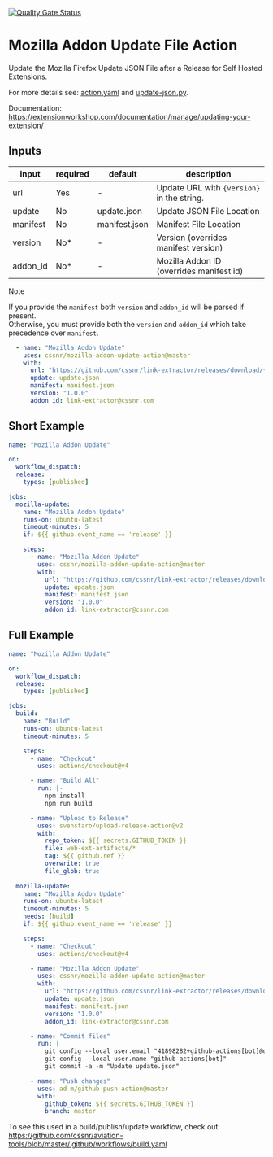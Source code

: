 [![Quality Gate Status](https://sonarcloud.io/api/project_badges/measure?project=cssnr_mozilla-addon-update-action&metric=alert_status)](https://sonarcloud.io/summary/new_code?id=cssnr_mozilla-addon-update-action)
# Mozilla Addon Update File Action

Update the Mozilla Firefox Update JSON File after a Release for Self Hosted Extensions.

For more details see: [action.yaml](action.yaml) and [update-json.py](scripts/update-json.py).

Documentation: https://extensionworkshop.com/documentation/manage/updating-your-extension/

## Inputs

| input    | required | default       | description                                |
|----------|----------|---------------|--------------------------------------------|
| url      | Yes      | -             | Update URL with `{version}` in the string. |
| update   | No       | update.json   | Update JSON File Location                  |
| manifest | No       | manifest.json | Manifest File Location                     |
| version  | No*      | -             | Version (overrides manifest version)       |
| addon_id | No*      | -             | Mozilla Addon ID (overrides manifest id)   |

> [!NOTE]  
> If you provide the `manifest` both `version` and `addon_id` will be parsed if present.  
> Otherwise, you must provide both the `version` and `addon_id` which take precedence over `manifest`.

```yaml
  - name: "Mozilla Addon Update"
    uses: cssnr/mozilla-addon-update-action@master
    with:
      url: "https://github.com/cssnr/link-extractor/releases/download/{version}/link_extractor-firefox.xpi"
      update: update.json
      manifest: manifest.json
      version: "1.0.0"
      addon_id: link-extractor@cssnr.com
```

## Short Example

```yaml
name: "Mozilla Addon Update"

on:
  workflow_dispatch:
  release:
    types: [published]

jobs:
  mozilla-update:
    name: "Mozilla Addon Update"
    runs-on: ubuntu-latest
    timeout-minutes: 5
    if: ${{ github.event_name == 'release' }}

    steps:
      - name: "Mozilla Addon Update"
        uses: cssnr/mozilla-addon-update-action@master
        with:
          url: "https://github.com/cssnr/link-extractor/releases/download/{version}/link_extractor-firefox.xpi"
          update: update.json
          manifest: manifest.json
          version: "1.0.0"
          addon_id: link-extractor@cssnr.com
```

## Full Example

```yaml
name: "Mozilla Addon Update"

on:
  workflow_dispatch:
  release:
    types: [published]

jobs:
  build:
    name: "Build"
    runs-on: ubuntu-latest
    timeout-minutes: 5

    steps:
      - name: "Checkout"
        uses: actions/checkout@v4

      - name: "Build All"
        run: |-
          npm install
          npm run build

      - name: "Upload to Release"
        uses: svenstaro/upload-release-action@v2
        with:
          repo_token: ${{ secrets.GITHUB_TOKEN }}
          file: web-ext-artifacts/*
          tag: ${{ github.ref }}
          overwrite: true
          file_glob: true
  
  mozilla-update:
    name: "Mozilla Addon Update"
    runs-on: ubuntu-latest
    timeout-minutes: 5
    needs: [build]
    if: ${{ github.event_name == 'release' }}

    steps:
      - name: "Checkout"
        uses: actions/checkout@v4

      - name: "Mozilla Addon Update"
        uses: cssnr/mozilla-addon-update-action@master
        with:
          url: "https://github.com/cssnr/link-extractor/releases/download/{version}/link_extractor-firefox.xpi"
          update: update.json
          manifest: manifest.json
          version: "1.0.0"
          addon_id: link-extractor@cssnr.com

      - name: "Commit files"
        run: |
          git config --local user.email "41898282+github-actions[bot]@users.noreply.github.com"
          git config --local user.name "github-actions[bot]"
          git commit -a -m "Update update.json"

      - name: "Push changes"
        uses: ad-m/github-push-action@master
        with:
          github_token: ${{ secrets.GITHUB_TOKEN }}
          branch: master
```

To see this used in a build/publish/update workflow, check out: 
https://github.com/cssnr/aviation-tools/blob/master/.github/workflows/build.yaml
